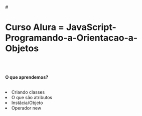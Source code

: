 #<h1> Curso Alura = JavaScript-Programando-a-Orientacao-a-Objetos</h1><br><br>


<p><b>O que aprendemos?</b></p><br>

<li>Criando classes</li>
<li>O que são atributos</li>
<li>Instâcia/Objeto</li>
<li>Operador new</li>
